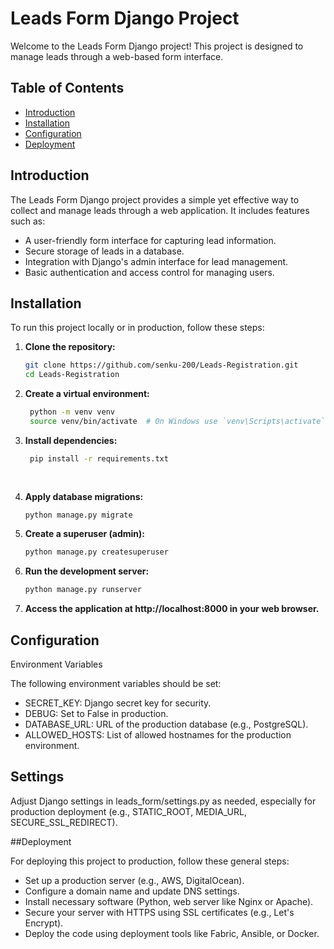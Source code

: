# Leads Form Django Project

Welcome to the Leads Form Django project! This project is designed to manage leads through a web-based form interface.

## Table of Contents

- [Introduction](#introduction)
- [Installation](#installation)
- [Configuration](#configuration)
- [Deployment](#deployment)


## Introduction

The Leads Form Django project provides a simple yet effective way to collect and manage leads through a web application. It includes features such as:

- A user-friendly form interface for capturing lead information.
- Secure storage of leads in a database.
- Integration with Django's admin interface for lead management.
- Basic authentication and access control for managing users.

## Installation

To run this project locally or in production, follow these steps:

1. **Clone the repository:**

   ```bash
   git clone https://github.com/senku-200/Leads-Registration.git
   cd Leads-Registration

2. **Create a virtual environment:**
  
   ```bash
    python -m venv venv
    source venv/bin/activate  # On Windows use `venv\Scripts\activate`

3. **Install dependencies:**
   
   ```bash
    pip install -r requirements.txt
  
  
4. **Apply database migrations:**
   
   ```bash
   python manage.py migrate
   
5. **Create a superuser (admin):**
   
   ```bash
   python manage.py createsuperuser
   
6. **Run the development server:**
    
   ```bash
   python manage.py runserver
7. **Access the application at http://localhost:8000 in your web browser.**


## Configuration

Environment Variables

The following environment variables should be set:

- SECRET_KEY: Django secret key for security.
- DEBUG: Set to False in production.
- DATABASE_URL: URL of the production database (e.g., PostgreSQL).
- ALLOWED_HOSTS: List of allowed hostnames for the production environment.

## Settings

Adjust Django settings in leads_form/settings.py as needed, especially for production deployment (e.g., STATIC_ROOT, MEDIA_URL, SECURE_SSL_REDIRECT).

##Deployment

For deploying this project to production, follow these general steps:

- Set up a production server (e.g., AWS, DigitalOcean).
- Configure a domain name and update DNS settings.
- Install necessary software (Python, web server like Nginx or Apache).
- Secure your server with HTTPS using SSL certificates (e.g., Let's Encrypt).
- Deploy the code using deployment tools like Fabric, Ansible, or Docker.









